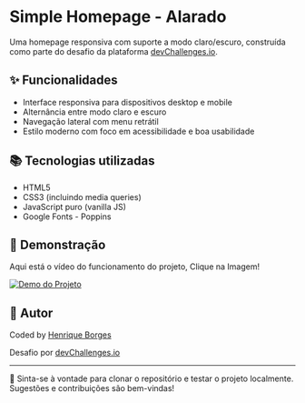 # Simple Homepage - Alarado

Uma homepage responsiva com suporte a modo claro/escuro, construída como parte do desafio da plataforma [devChallenges.io](https://www.devchallenges.io/).

## ✨ Funcionalidades

* Interface responsiva para dispositivos desktop e mobile
* Alternância entre modo claro e escuro
* Navegação lateral com menu retrátil
* Estilo moderno com foco em acessibilidade e boa usabilidade

## 📚 Tecnologias utilizadas

* HTML5
* CSS3 (incluindo media queries)
* JavaScript puro (vanilla JS)
* Google Fonts - Poppins

## 🎥 Demonstração

Aqui está o vídeo do funcionamento do projeto, Clique na Imagem!

[![Demo do Projeto](https://github.com/user-attachments/assets/2aed8bf1-75bc-4ddb-b8a1-2db390d12654)](https://youtu.be/czSmC4hqBYY)



## 👤 Autor

Coded by [Henrique Borges](https://github.com/HenriqueBorgesProg)

Desafio por [devChallenges.io](https://www.devchallenges.io?ref=challenge)

---

📎 Sinta-se à vontade para clonar o repositório e testar o projeto localmente. Sugestões e contribuições são bem-vindas!
